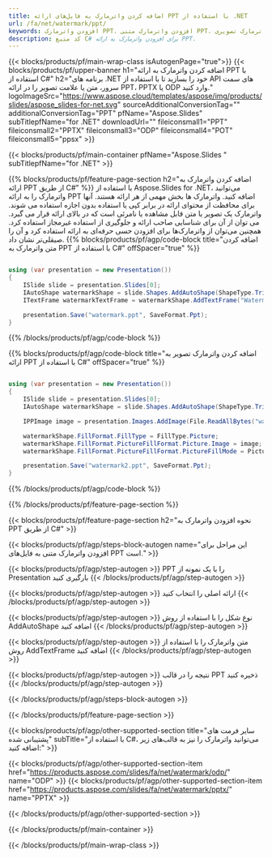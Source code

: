 ```yaml
---
title: اضافه کردن واترمارک به فایل‌های ارائه PPT با استفاده از .NET
url: /fa/net/watermark/ppt/
keywords: افزودن واترمارک PPT، افزودن واترمارک متنی PPT، افزودن واترمارک تصویری PPT
description: کد منبع C# برای افزودن واترمارک به ارائه PPT.
---
```


{{< blocks/products/pf/main-wrap-class isAutogenPage="true">}}
{{< blocks/products/pf/upper-banner h1="اضافه کردن واترمارک به ارائه PPT با استفاده از C#" h2="برنامه های .NET خود را بسازید تا با استفاده از API های سمت سرور، متن یا علامت تصویر را در ارائه PPT، PPTX یا ODP وارد کنید." logoImageSrc="https://www.aspose.cloud/templates/aspose/img/products/slides/aspose_slides-for-net.svg" sourceAdditionalConversionTag="" additionalConversionTag="PPT" pfName="Aspose.Slides" subTitlepfName="for .NET" downloadUrl="" fileiconsmall1="PPT" fileiconsmall2="PPTX" fileiconsmall3="ODP" fileiconsmall4="POT" fileiconsmall5="ppsx" >}}

{{< blocks/products/pf/main-container pfName="Aspose.Slides " subTitlepfName="for .NET" >}}

{{% blocks/products/pf/feature-page-section  h2="اضافه کردن واترمارک به ارائه PPT از طریق C#" %}}
با استفاده از Aspose.Slides for .NET، می‌توانید واترمارک را به ارائه PPT اضافه کنید. واترمارک ها بخش مهمی از هر ارائه هستند. آنها برای محافظت از محتوای ارائه در برابر کپی یا استفاده بدون اجازه استفاده می شوند. واترمارک یک تصویر یا متن قابل مشاهده یا نامرئی است که در بالای ارائه قرار می گیرد. می توان از آن برای شناسایی صاحب ارائه و جلوگیری از استفاده غیرمجاز استفاده کرد. همچنین می‌توان از واترمارک‌ها برای افزودن حسی حرفه‌ای به ارائه استفاده کرد و آن را صیقلی‌تر نشان داد. 
{{% blocks/products/pf/agp/code-block title="اضافه کردن متن واترمارک به PPT با استفاده از C#" offSpacer="true" %}}

```cs

using (var presentation = new Presentation())
{
    ISlide slide = presentation.Slides[0];
    IAutoShape watermarkShape = slide.Shapes.AddAutoShape(ShapeType.Triangle, 0, 0, 0, 0);
    ITextFrame watermarkTextFrame = watermarkShape.AddTextFrame("Watermark");

    presentation.Save("watermark.ppt", SaveFormat.Ppt);
}
```

{{% /blocks/products/pf/agp/code-block %}}

{{% blocks/products/pf/agp/code-block title="اضافه کردن واترمارک تصویر به ارائه PPT با استفاده از C#" offSpacer="true" %}}

```cs

using (var presentation = new Presentation())
{
    ISlide slide = presentation.Slides[0];
    IAutoShape watermarkShape = slide.Shapes.AddAutoShape(ShapeType.Triangle, 0, 0, 0, 0);

    IPPImage image = presentation.Images.AddImage(File.ReadAllBytes("watermark.png"));

    watermarkShape.FillFormat.FillType = FillType.Picture;
    watermarkShape.FillFormat.PictureFillFormat.Picture.Image = image;
    watermarkShape.FillFormat.PictureFillFormat.PictureFillMode = PictureFillMode.Stretch;

    presentation.Save("watermark2.ppt", SaveFormat.Ppt);
}
```

{{% /blocks/products/pf/agp/code-block %}}

{{% /blocks/products/pf/feature-page-section %}}

{{< blocks/products/pf/feature-page-section  h2="نحوه افزودن واترمارک به PPT از طریق C#" >}}

{{< blocks/products/pf/agp/steps-block-autogen name="این مراحل برای افزودن واترمارک متنی به فایل‌های PPT است." >}}

{{< blocks/products/pf/agp/step-autogen >}}
PPT را با یک نمونه از Presentation بارگیری کنید
{{< /blocks/products/pf/agp/step-autogen >}}

{{< blocks/products/pf/agp/step-autogen >}}
ارائه اصلی را انتخاب کنید
{{< /blocks/products/pf/agp/step-autogen >}}

{{< blocks/products/pf/agp/step-autogen >}}
نوع شکل را با استفاده از روش AddAutoShape اضافه کنید
{{< /blocks/products/pf/agp/step-autogen >}}

{{< blocks/products/pf/agp/step-autogen >}}
متن واترمارک را با استفاده از روش AddTextFrame اضافه کنید
{{< /blocks/products/pf/agp/step-autogen >}}

{{< blocks/products/pf/agp/step-autogen >}}
نتیجه را در قالب PPT ذخیره کنید
{{< /blocks/products/pf/agp/step-autogen >}}

{{< /blocks/products/pf/agp/steps-block-autogen >}}

{{< /blocks/products/pf/feature-page-section >}}

{{< blocks/products/pf/agp/other-supported-section title="سایر فرمت های پشتیبانی شده" subTitle="با استفاده از C#، می‌توانید واترمارک را نیز به قالب‌های زیر اضافه کنید:" >}}

{{< blocks/products/pf/agp/other-supported-section-item href="https://products.aspose.com/slides/fa/net/watermark/odp/" name="ODP" >}}
{{< blocks/products/pf/agp/other-supported-section-item href="https://products.aspose.com/slides/fa/net/watermark/pptx/" name="PPTX" >}}


{{< /blocks/products/pf/agp/other-supported-section >}}

{{< /blocks/products/pf/main-container >}}
    
{{< /blocks/products/pf/main-wrap-class >}}